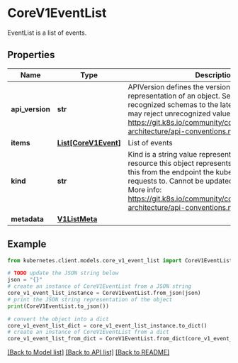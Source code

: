 # CoreV1EventList

EventList is a list of events.

## Properties

Name | Type | Description | Notes
------------ | ------------- | ------------- | -------------
**api_version** | **str** | APIVersion defines the versioned schema of this representation of an object. Servers should convert recognized schemas to the latest internal value, and may reject unrecognized values. More info: https://git.k8s.io/community/contributors/devel/sig-architecture/api-conventions.md#resources | [optional] 
**items** | [**List[CoreV1Event]**](CoreV1Event.md) | List of events | 
**kind** | **str** | Kind is a string value representing the REST resource this object represents. Servers may infer this from the endpoint the kubernetes.client submits requests to. Cannot be updated. In CamelCase. More info: https://git.k8s.io/community/contributors/devel/sig-architecture/api-conventions.md#types-kinds | [optional] 
**metadata** | [**V1ListMeta**](V1ListMeta.md) |  | [optional] 

## Example

```python
from kubernetes.client.models.core_v1_event_list import CoreV1EventList

# TODO update the JSON string below
json = "{}"
# create an instance of CoreV1EventList from a JSON string
core_v1_event_list_instance = CoreV1EventList.from_json(json)
# print the JSON string representation of the object
print(CoreV1EventList.to_json())

# convert the object into a dict
core_v1_event_list_dict = core_v1_event_list_instance.to_dict()
# create an instance of CoreV1EventList from a dict
core_v1_event_list_from_dict = CoreV1EventList.from_dict(core_v1_event_list_dict)
```
[[Back to Model list]](../README.md#documentation-for-models) [[Back to API list]](../README.md#documentation-for-api-endpoints) [[Back to README]](../README.md)


